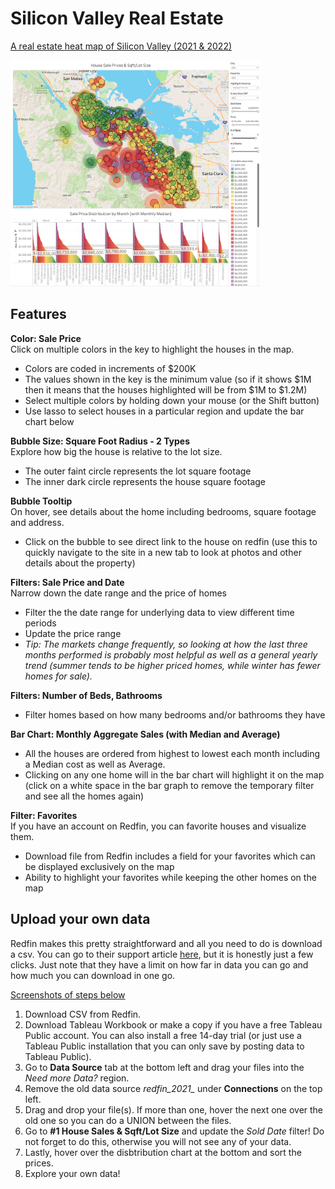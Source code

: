 # Silicon Valley Real Estate
[A real estate heat map of Silicon Valley (2021 & 2022)](https://public.tableau.com/app/profile/paula/viz/RealEstateAnalysisHeatMap-SiliconValley/1HouseSalesSqftLotSize)

[<img alt="Interactive Tableau Heat Map Visualization" width="400px" src="https://github.com/pleonova/real-estate/blob/main/Screenshots/sold_houses_sqft_lot_size2.png" />](https://public.tableau.com/app/profile/paula/viz/RealEstateAnalysisHeatMap-SiliconValley/1HouseSalesSqftLotSize2022)


## Features

**Color: Sale Price**<br/>
Click on multiple colors in the key to highlight the houses in the map.
- Colors are coded in increments of $200K
- The values shown in the key is the minimum value (so if it shows $1M then it means that the houses highlighted will be from $1M to $1.2M)
- Select multiple colors by holding down your mouse (or the Shift button)
- Use lasso to select houses in a particular region and update the bar chart below

**Bubble Size: Square Foot Radius - 2 Types**<br/>
Explore how big the house is relative to the lot size.
- The outer faint circle represents the lot square footage
- The inner dark circle represents the house square footage

**Bubble Tooltip**<br/>
On hover, see details about the home including bedrooms, square footage and address.
- Click on the bubble to see direct link to the house on redfin (use this to quickly navigate to the site in a new tab to look at photos and other details about the property)

**Filters: Sale Price and Date**<br/>
Narrow down the date range and the price of homes
- Filter the the date range for underlying data to view different time periods
- Update the price range
- *Tip: The markets change frequently, so looking at how the last three months performed is probably most helpful as well as a general yearly trend (summer tends to be higher priced homes, while winter has fewer homes for sale).*

**Filters: Number of Beds, Bathrooms**<br/>
- Filter homes based on how many bedrooms and/or bathrooms they have

**Bar Chart: Monthly Aggregate Sales (with Median and Average)**<br/>
- All the houses are ordered from highest to lowest each month including a Median cost as well as Average.
- Clicking on any one home will in the bar chart will highlight it on the map (click on a white space in the bar graph to remove the temporary filter and see all the homes again)

**Filter: Favorites**<br/>
If you have an account on Redfin, you can favorite houses and visualize them.
- Download file from Redfin includes a field for your favorites which can be displayed exclusively on the map
- Ability to highlight your favorites while keeping the other homes on the map



## Upload your own data

Redfin makes this pretty straightforward and all you need to do is download a csv. You can go to their support article [here](https://support.redfin.com/hc/en-us/articles/360016476931-Downloading-Data-), but it is honestly just a few clicks. Just note that they have a limit on how far in data you can go and how much you can download in one go.<br/>

[Screenshots of steps below](https://github.com/pleonova/real-estate/blob/master/UploadYourData)

1) Download CSV from Redfin.
2) Download Tableau Workbook or make a copy if you have a free Tableau Public account. You can also install a free 14-day trial (or just use a Tableau Public installation that you can only save by posting data to Tableau Public).
3) Go to **Data Source** tab at the bottom left and drag your files into the *Need more Data?* region.
4) Remove the old data source *redfin_2021_* under **Connections** on the top left.
5) Drag and drop your file(s). If more than one, hover the next one over the old one so you can do a UNION between the files.
6) Go to **#1 House Sales & Sqft/Lot Size** and update the *Sold Date* filter! Do not forget to do this, otherwise you will not see any of your data.
7) Lastly, hover over the disbtribution chart at the bottom and sort the prices.
8) Explore your own data!